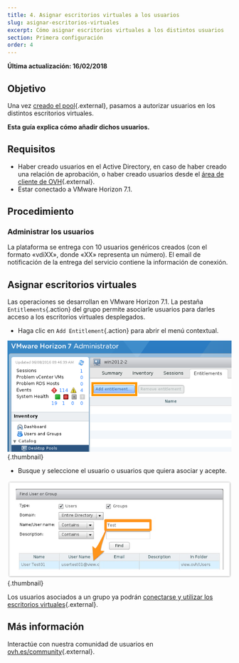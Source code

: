 ```yaml
---
title: 4. Asignar escritorios virtuales a los usuarios
slug: asignar-escritorios-virtuales
excerpt: Cómo asignar escritorios virtuales a los distintos usuarios
section: Primera configuración
order: 4
---
```


**Última actualización: 16/02/2018**

## Objetivo

Una vez [creado el pool](https://docs.ovh.com/es/cloud-desktop-infrastructure/crear-pool/){.external}, pasamos a autorizar usuarios en los distintos escritorios virtuales.

**Esta guía explica cómo añadir dichos usuarios.**


## Requisitos

- Haber creado usuarios en el Active Directory, en caso de haber creado una relación de aprobación, o haber creado usuarios desde el [área de cliente de OVH](https://www.ovh.com/auth/?action=gotomanager){.external}.
- Estar conectado a VMware Horizon 7.1.



## Procedimiento

### Administrar los usuarios

La plataforma se entrega con 10 usuarios genéricos creados (con el formato «vdiXX», donde «XX» representa un número). El email de notificación de la entrega del servicio contiene la información de conexión.


## Asignar escritorios virtuales

Las operaciones se desarrollan en VMware Horizon 7.1. La pestaña `Entitlements`{.action} del grupo permite asociarle usuarios para darles acceso a los escritorios virtuales desplegados.

- Haga clic en `Add Entitlement`{.action} para abrir el menú contextual.

![Add Entitlement](images/1200.png){.thumbnail}

- Busque y seleccione el usuario o usuarios que quiera asociar y acepte.

![Selección del usuario](images/1201.png){.thumbnail}


Los usuarios asociados a un grupo ya podrán [conectarse y utilizar los escritorios virtuales](https://docs.ovh.com/es/cloud-desktop-infrastructure/conectarse-escritorio-virtual/){.external}.


## Más información

Interactúe con nuestra comunidad de usuarios en [ovh.es/community](https://www.ovh.es/community/){.external}.
